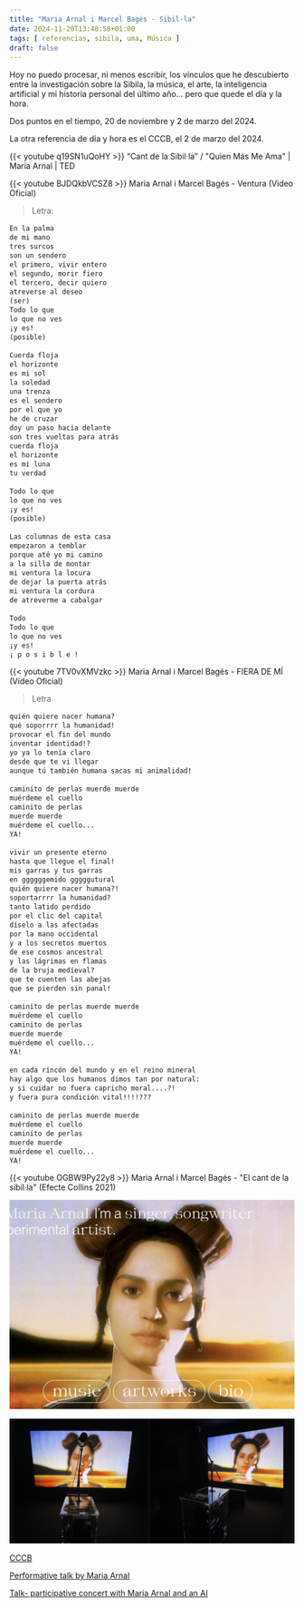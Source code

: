 ```yaml
---
title: "Maria Arnal i Marcel Bagés - Sibil·la"
date: 2024-11-20T13:48:58+01:00
tags: [ referencias, sibila, uma, Música ]
draft: false
---
```


Hoy no puedo procesar, ni menos escribir, los vínculos que he descubierto entre la investigación sobre la Sibila, 
la música, el arte, la inteligencia artificial y mi historia personal del último año... 
pero que quede el día y la hora.

Dos puntos en el tiempo, 20 de noviembre y 2 de marzo del 2024.

La otra referencia de día y hora es el CCCB, el 2 de marzo del 2024.

{{< youtube q19SN1uQoHY >}}
“Cant de la Sibil·la” / "Quien Más Me Ama" | Maria Arnal | TED

{{< youtube BJDQkbVCSZ8 >}}
Maria Arnal i Marcel Bagés - Ventura (Video Oficial)

> Letra:
```
En la palma
de mi mano
tres surcos
son un sendero
el primero, vivir entero
el segundo, morir fiero
el tercero, decir quiero
atreverse al deseo
(ser)
Todo lo que
lo que no ves
¡y es!
(posible)

Cuerda floja
el horizonte
es mi sol
la soledad
una trenza
es el sendero
por el que yo
he de cruzar
doy un paso hacia delante
son tres vueltas para atrás
cuerda floja
el horizonte
es mi luna
tu verdad

Todo lo que
lo que no ves
¡y es!
(posible)

Las columnas de esta casa
empezaron a temblar
porque até yo mi camino
a la silla de montar
mi ventura la locura
de dejar la puerta atrás
mi ventura la cordura
de atreverme a cabalgar

Todo
Todo lo que
lo que no ves
¡y es!
¡ p o s i b l e !

```

{{< youtube 7TV0vXMVzkc >}}
Maria Arnal i Marcel Bagés - FIERA DE MÍ (Vídeo Oficial)


> Letra

```
quién quiere nacer humana? 
qué soporrrr la humanidad! 
provocar el fin del mundo 
inventar identidad!?
yo ya lo tenía claro
desde que te vi llegar 
aunque tú también humana sacas mi animalidad!

caminito de perlas muerde muerde
muérdeme el cuello
caminito de perlas
muerde muerde
muérdeme el cuello...
YA!

vivir un presente eterno
hasta que llegue el final!
mis garras y tus garras
en ggggggemido gggggutural 
quién quiere nacer humana?! 
soportarrrr la humanidad? 
tanto latido perdido
por el clic del capital
díselo a las afectadas
por la mano occidental
y a los secretos muertos
de ese cosmos ancestral
y las lágrimas en flamas
de la bruja medieval?
que te cuenten las abejas
que se pierden sin panal!

caminito de perlas muerde muerde
muérdeme el cuello
caminito de perlas
muerde muerde
muérdeme el cuello...
YA!

en cada rincón del mundo y en el reino mineral
hay algo que los humanos dimos tan por natural:
y si cuidar no fuera capricho moral....?!
y fuera pura condición vital!!!!???

caminito de perlas muerde muerde
muérdeme el cuello
caminito de perlas
muerde muerde
muérdeme el cuello...
YA!
```

{{< youtube OGBW9Py22y8 >}}
Maria Arnal i Marcel Bagés - "El cant de la sibil·la" (Efecte Collins 2021)


![Screenshot 2024-11-20 at 15.49.44.png](Screenshot%202024-11-20%20at%2015.49.44.png)

[![Screenshot 2024-11-20 at 15.50.14.png](Screenshot%202024-11-20%20at%2015.50.14.png)](https://mariaarnalmusic.com/Maria-CHOIR)

[CCCB](https://www.cccb.org/en/touring-activities/dossier/maria-choir/245111)

[Performative talk by Maria Arnal](https://www.cccb.org/en/multimedia/videos/maria-choir/243993)

[Talk- participative concert
with Maria Arnal and an AI](https://www.cccb.org/en/multimedia/videos/talk-participative-concert-with-maria-arnal-and-an-ai/244134)

